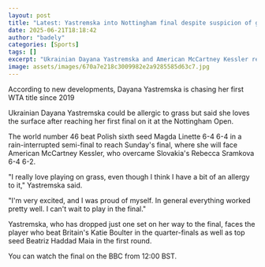 ```yaml
---
layout: post
title: "Latest: Yastremska into Nottingham final despite suspicion of grass allergy"
date: 2025-06-21T18:18:42
author: "badely"
categories: [Sports]
tags: []
excerpt: "Ukrainian Dayana Yastremska and American McCartney Kessler reach the women's singles final at Nottingham."
image: assets/images/670a7e218c3009982e2a9285585d63c7.jpg
---
```


According to new developments, Dayana Yastremska is chasing her first WTA title since 2019

Ukrainian Dayana Yastremska could be allergic to grass but said she loves the surface after reaching her first final on it at the Nottingham Open.

The world number 46 beat Polish sixth seed Magda Linette 6-4 6-4 in a rain-interrupted semi-final to reach Sunday's final, where she will face American McCartney Kessler, who overcame Slovakia's Rebecca Sramkova 6-4 6-2.

"I really love playing on grass, even though I think I have a bit of an allergy to it," Yastremska said.

"I'm very excited, and I was proud of myself. In general everything worked pretty well. I can't wait to play in the final."

Yastremska, who has dropped just one set on her way to the final, faces the player who beat Britain's Katie Boulter in the quarter-finals as well as top seed Beatriz Haddad Maia in the first round.

You can watch the final on the BBC from 12:00 BST.

